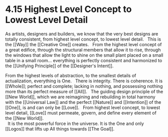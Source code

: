 # 4.15 Highest Level Concept to Lowest Level Detail
As artists, designers and builders, we know that the very best designs are totally consistent, from highest level concept, to lowest level detail. 
 
This is the [[Way]] the [[Creative One]] creates. 
 
From the highest level concept of a great edifice, through the structural members that allow it to rise, through the windows that allow the light to shine on the small plant placed on a small table in a small room… everything is perfectly consistent and harmonized to the [[Unifying Principle]] of the [[Designer's Intent]]. 

From the highest levels of abstraction, to the smallest details of actualization, everything is One. 
 
There is integrity. There is coherence. It is [[Whole]]; perfect and complete; lacking in nothing, and possessing nothing more than its perfect measure of [[All]]. 
 
The guiding design principle of the [[New World]], which we are reimagining and rebuilding in total harmony with the [[Universal Law]] and the perfect [[Nature]] and [[Intention]] of the [[One]], is and can only be [[Love]]. 
 
From highest level concept, to lowest level detail, [[Love]] must permeate, govern, and define every element of the [[New World]].  
 
It is the most powerful force in the universe. It is the One and only [[Logos]] that lifts up All things towards [[The Goal]].


